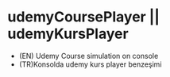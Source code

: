 # udemyCoursePlayer || udemyKursPlayer


- (EN) Udemy Course simulation on console
- (TR)Konsolda udemy kurs player benzeşimi
